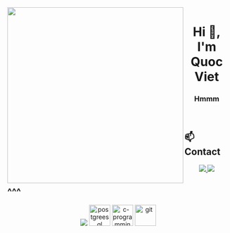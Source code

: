 <img align="left" width="400" src="https://github.githubassets.com/images/modules/profile/profile-first-repo.svg">
<h1 align="center">Hi 👋, I'm Quoc Viet</h1>
<p align="center">
  <h3 align="center"> Hmmm </h3>
</p>

<br />

## 📫Contact

<p align="center">
  <a href="https://www.facebook.com/Quocvieia" alt="Facebook">
    <img src="https://img.icons8.com/fluent/48/000000/facebook-new.png" target="_blank" />
  </a> 
  <a href="https://github.com/QuocViet3004" alt="Github">
    <img src="https://img.icons8.com/fluent/48/000000/github.png"/>
  </a> 
</p>

## ^^^
<p align="center">
  <img src="https://img.icons8.com/color/48/000000/visual-studio-code-2019.png"/>
  <img width="48" height="48" src="https://img.icons8.com/color/48/postgreesql.png" alt="postgreesql"/>
  <img width="48" height="48" src="https://img.icons8.com/color/48/c-programming.png" alt="c-programming"/>
  <img width="48" height="48" src="https://img.icons8.com/color/48/git.png" alt="git"/>
